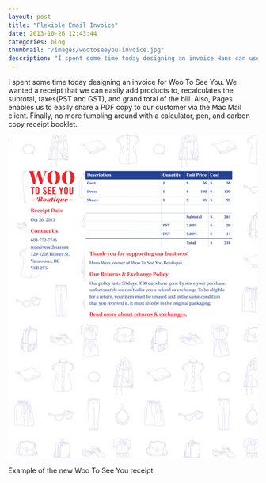 ```yaml
---
layout: post
title: "Flexible Email Invoice"
date: 2013-10-26 12:43:44
categories: blog
thumbnail: "/images/wootoseeyou-invoice.jpg"
description: "I spent some time today designing an invoice Hans can use for paperless Woo To See You receipts."
---
```


I spent some time today designing an invoice for Woo To See You. We wanted a receipt that we can easily add products to, recalculates the subtotal, taxes(PST and GST), and grand total of the bill. Also, Pages enables us to easily share a PDF copy to our customer via the Mac Mail client. Finally, no more fumbling around with a calculator, pen, and carbon copy receipt booklet.

<img src="/images/wootoseeyou-invoice.jpg" alt="Example of the new Woo To See You receipt" />
<p class="image-caption">Example of the new Woo To See You receipt</p>